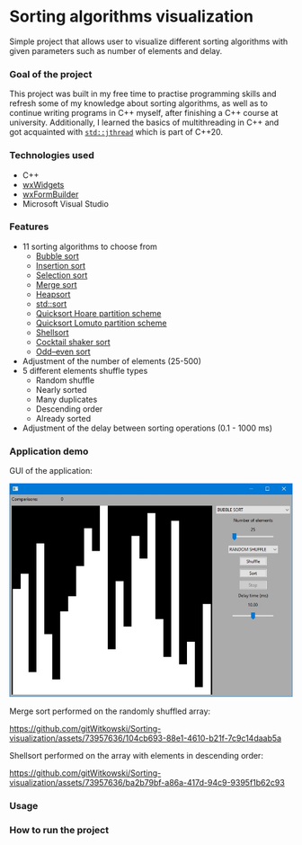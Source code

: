 
# Sorting algorithms visualization

Simple project that allows user to visualize different sorting algorithms with given parameters such as number of elements and delay.

### Goal of the project
This project was built in my free time to practise programming skills and refresh some of my knowledge about sorting algorithms, as well as to continue writing programs in C++ myself, after finishing a C++ course at university. Additionally, I learned the basics of multithreading in C++ and got acquainted with [`std::jthread`](https://en.cppreference.com/w/cpp/thread/jthread) which is part of C++20.
 
### Technologies used
- C++
- [wxWidgets](https://www.wxwidgets.org/)
- [wxFormBuilder](https://sourceforge.net/projects/wxformbuilder/)
- Microsoft Visual Studio

### Features
- 11 sorting algorithms to choose from
    - [Bubble sort](https://en.wikipedia.org/wiki/Bubble_sort) 
    - [Insertion sort](https://en.wikipedia.org/wiki/Insertion_sort)
    - [Selection sort](https://en.wikipedia.org/wiki/Selection_sort)
    - [Merge sort](https://en.wikipedia.org/wiki/Merge_sort)
    - [Heapsort](https://en.wikipedia.org/wiki/Heapsort)
    - [std::sort](https://en.cppreference.com/w/cpp/algorithm/sort)
    - [Quicksort Hoare partition scheme](https://en.wikipedia.org/wiki/Quicksort#Hoare_partition_scheme)
    - [Quicksort Lomuto partition scheme](https://en.wikipedia.org/wiki/Quicksort#Lomuto_partition_scheme)
    - [Shellsort](https://en.wikipedia.org/wiki/Shellsort)
    - [Cocktail shaker sort](https://en.wikipedia.org/wiki/Cocktail_shaker_sort)
    - [Odd–even sort](https://en.wikipedia.org/wiki/Odd%E2%80%93even_sort)
- Adjustment of the number of elements (25-500)
- 5 different elements shuffle types
    - Random shuffle
    - Nearly sorted
    - Many duplicates
    - Descending order
    - Already sorted
- Adjustment of the delay between sorting operations (0.1 - 1000 ms)

### Application demo

GUI of the application:

![alt text](https://github.com/gitWitkowski/Sorting-visualization/blob/main/Demo/start_gui.jpg)

Merge sort performed on the randomly shuffled array:

https://github.com/gitWitkowski/Sorting-visualization/assets/73957636/104cb693-88e1-4610-b21f-7c9c14daab5a

Shellsort performed on the array with elements in descending order:

https://github.com/gitWitkowski/Sorting-visualization/assets/73957636/ba2b79bf-a86a-417d-94c9-9395f1b62c93
 
### Usage

### How to run the project
